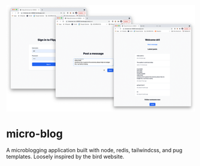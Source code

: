 ![screenshot of the app in action](./img/micro-blog.png)

# micro-blog
A microblogging application built with node, redis, tailwindcss, and pug templates.  Loosely inspired by the bird website.
